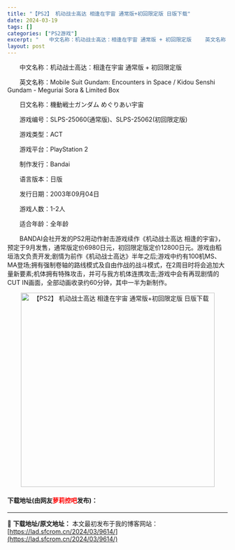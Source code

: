 ```yaml
---
title: "【PS2】 机动战士高达 相逢在宇宙 通常版+初回限定版 日版下载"
date: 2024-03-19
tags: []
categories: ["PS2游戏"]
excerpt: "　　中文名称：机动战士高达：相逢在宇宙 通常版 + 初回限定版 　　英文名称：Mobile Suit Gundam: Encounters in Space / Kidou Senshi Gundam - Meguriai Sora &amp; Limited Box 　　日文名称：機動戦士ガンダム&hellip;"
layout: post
---
```


 <p>　　中文名称：机动战士高达：相逢在宇宙 通常版 + 初回限定版</p> <p>　　英文名称：Mobile Suit Gundam: Encounters in Space / Kidou Senshi Gundam - Meguriai Sora &amp; Limited Box</p> <p>　　日文名称：機動戦士ガンダム めぐりあい宇宙</p> <p>　　游戏编号：SLPS-25060(通常版)、SLPS-25062(初回限定版)</p> <p>　　游戏类型：ACT</p> <p>　　游戏平台：PlayStation 2</p> <p>　　制作发行：Bandai</p> <p>　　语言版本：日版</p> <p>　　发行日期：2003年09月04日</p> <p>　　游戏人数：1-2人</p> <p>　　适合年龄：全年龄</p> <p>　　BANDAI会社开发的PS2用动作射击游戏续作《机动战士高达 相逢的宇宙》，预定于9月发售，通常版定价6980日元，初回限定版定价12800日元。游戏由稻垣浩文负责开发;剧情为前作《机动战士高达》半年之后;游戏中约有100机MS、MA登场;拥有强制卷轴的路线模式及自由作战的战斗模式，在2周目时将会追加大量新要素;机体拥有特殊攻击，并可与我方机体连携攻击;游戏中会有再现剧情的CUT IN画面，全部动画收录约60分钟，其中一半为新制作。</p> <p align="center"><img align="" border="0" src="https://lad.sfcrom.cn/wp-content/uploads/2024/03/20240319_65f9989309ddc.jpg" width="443" alt="【PS2】 机动战士高达 相逢在宇宙 通常版+初回限定版 日版下载" /></p> <p><h4>下载地址(由网友<font color="red">萝莉控吧</font>发布)：</h4></p> 

---
📖 **下载地址/原文地址：** 本文最初发布于我的博客网站：[https://lad.sfcrom.cn/2024/03/9614/](https://lad.sfcrom.cn/2024/03/9614/)
